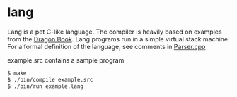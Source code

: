 lang
====

Lang is a pet C-like language. The compiler is heavily based on examples from the [Dragon Book](http://dragonbook.stanford.edu/). Lang programs run in a simple virtual stack machine. For a formal definition of the language, see comments in [Parser.cpp](src/compiler/Parser.cpp)

example.src contains a sample program

```bash
$ make
$ ./bin/compile example.src
$ ./bin/run example.lang
```
